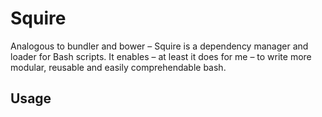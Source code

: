 # Squire

Analogous to bundler and bower – Squire is a dependency manager and loader for Bash scripts. It enables – at least it does for me – to write more modular, reusable and easily comprehendable bash.

## Usage

```
```
